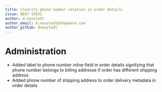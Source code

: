 ```yaml
---
title: Clearify phone number relation in order details
issue: NEXT-15651
author: d.neustadt
author_email: d.neustadt@shopware.com 
author_github: dneustadt
---
```

# Administration
* Added label to phone number inline field in order details signifying that phone number belongs to billing addresse if order has different shipping address
* Added phone number of shipping address to order delivery metadata in order details
